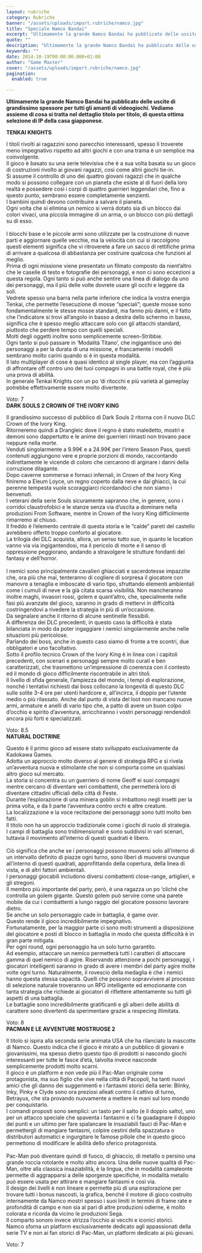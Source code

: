```yaml
---
layout: rubriche
category: Rubriche
banner: "/assets/uploads/import.rubriche/namco.jpg"
title: "Speciale Namco Bandai"
excerpt: "Ultimamente la grande Namco Bandai ha pubblicato delle uscite di grandissimo spessore per tutti gli amanti di videogiochi. Vediamo assieme di cosa si tratta nel dettaglio titolo per titolo, di questa ottima selezione di IP della casa giapponese. TENKAI KNIGHTS I titoli rivolti ai ragazzini sono parecchio interessanti, spesso li troverete meno impegnativo rispetto ad [&hellip"
quote: ""
description: "Ultimamente la grande Namco Bandai ha pubblicato delle uscite di grandissimo spessore per tutti gli amanti di videogiochi. Vediamo assieme di cosa si tratta nel dettaglio titolo per titolo, di questa ottima selezione di IP della casa giapponese. TENKAI KNIGHTS I titoli rivolti ai ragazzini sono parecchio interessanti, spesso li troverete meno impegnativo rispetto ad [&hellip"
keywords: ""
date: 2014-10-19T00:00:00.000+01:00
author: "Game Master"
cover: "/assets/uploads/import.rubriche/namco.jpg"
pagination:
  enabled: true

---
```


**Ultimamente la grande Namco Bandai ha pubblicato delle uscite di grandissimo spessore per tutti gli amanti di videogiochi. Vediamo assieme di cosa si tratta nel dettaglio titolo per titolo, di questa ottima selezione di IP della casa giapponese.**

**TENKAI KNIGHTS**

[](https://hotmc.com/wp-content/uploads/2014/10/tenkai.jpg)

I titoli rivolti ai ragazzini sono parecchio interessanti, spesso li troverete meno impegnativo rispetto ad altri giochi e con una trama è un semplice ma coinvolgente.  
Il gioco è basato su una serie televisiva che è a sua volta basata su un gioco di costruzioni rivolto ai giovani ragazzi, così come altrii giochi tie-in.  
Si assume il controllo di uno dei quattro giovani ragazzi che in qualche modo si possono collegare con un pianeta che esiste al di fuori della loro realtà e possedere così i corpi di quattro guerrieri leggendari che, fino a questo punto, sembrano essere completamente senzienti.  
I bambini quindi devono contribuire a salvare il pianeta.  
Ogni volta che si elimina un nemico si verrà dotato sia di un blocco dai colori vivaci, una piccola immagine di un arma, o un blocco con più dettagli su di esso.  
[](https://hotmc.com/wp-content/uploads/2014/10/tenjkai-2.png)  
I blocchi base e le piccole armi sono utilizzate per la costruzione di nuove parti e aggiornare quelle vecchie, ma la velocità con cui si raccolgono questi elementi significa che vi ritroverete a fare un sacco di rettifiche prima di arrivare a qualcosa di abbastanza per costruire qualcosa che funzioni al meglio.  
Prima di ogni missione viene presentato un filmato composto da nient’altro che le caselle di testo e fotografie dei personaggi, e non ci sono eccezioni a questa regola. Ogni tanto si può anche sentire una linea di dialogo da uno dei personaggi, ma il più delle volte dovrete usare gli occhi e leggere da soli.  
Vedrete spesso una barra nella parte inferiore che indica la vostra energia Tenkai, che permette l’esecuzione di mosse “speciali”; queste mosse sono fondamentalmente le stesse mosse standard, ma fanno più danni, e il fatto che l’indicatore si trovi all’angolo in basso a destra dello schermo in basso, significa che è spesso meglio attaccare solo con gli attacchi standard, piuttosto che perdere tempo con quelli speciali.  
Molti degli oggetti inoltre sono semplicemente screen-Stribbie.  
Ogni tanto si può passare in ‘Modalità Titano’, che ingigantisce uno dei personaggi a per la durata di una missione, e francamente i modelli sembrano molto carini quando si è in questa modalità.  
Il lato multiplayer di cose è quasi identico al single player, ma con l’aggiunta di affrontare off contro uno dei tuoi compagni in una battle royal, che è più una prova di abilità.  
In generale Tenkai Knights con un po ‘di ritocchi e più varietà al gameplay potrebbe effettivamente essere molto divertente.

Voto: 7  
**DARK SOULS 2 CROWN OF THE IVORY KING**

[](https://hotmc.com/wp-content/uploads/2014/10/dark.jpg)

Il grandissimo successo di pubblico di Dark Souls 2 ritorna con il nuovo DLC Crown of the Ivory King.  
Ritorneremo quindi a Drangleic dove il regno è stato maledetto, mostri e demoni sono dappertutto e le anime dei guerrieri rimasti non trovano pace neppure nella morte.  
Venduti singolarmente a 9.99€ e a 24.99€ per l’intero Season Pass, questi contenuti aggiungono vere e proprie porzioni di mondo, raccontando indirettamente le vicende di coloro che cercarono di arginare i danni della corruzione dilagante.  
Dopo caverne sommerse e fornaci infernali, in Crown of the Ivory King finiremo a Eleum Loyce, un regno coperto dalla neve e dai ghiacci, la cui perenne tempesta vuole scoraggiarci ricordandoci che non siamo i benvenuti.  
I veterani della serie Souls sicuramente sapranno che, in genere, sono i corridoi claustrofobici e le stanze senza via d’uscita a dominare nella produzioni From Software, mentre in Crown of the Ivory King difficilmente rimarremo al chiuso.  
Il freddo è l’elemento centrale di questa storia e le “calde” pareti del castello avrebbero offerto troppo conforto al giocatore.  
La trilogia dei DLC acquista, allora, un senso tutto suo, in quanto le location vanno via via ingigantendosi, ma il pericolo di morte e il senso di oppressione peggiorano, andando a stravolgere le strutture fondanti del fantasy e dell’horror.  
[](https://hotmc.com/wp-content/uploads/2014/10/dark-2.jpg)  
I nemici sono principalmente cavalieri ghiacciati e sacerdotesse impazzite che, ora più che mai, tenteranno di cogliere di sorpresa il giocatore con manovre a tenaglia e imboscate di vario tipo, sfruttando elementi ambientali come i cumuli di neve e la già citata scarsa visibilità. Non mancheranno inoltre maghi, invasori rossi, golem e quant’altro, che, specialmente nelle fasi più avanzate del gioco, saranno in grado di mettervi in difficoltà costringendovi a rivedere la strategia in più di un’occasione.  
Da segnalare anche il ritorno di alcune sentinelle flessibili.  
A differenza dei DLC precedenti, in questo caso la difficoltà è stata bilanciata in modo da poter ingaggiare i nemici singolarmente anche nelle situazioni più pericolose.  
Parlando dei boss, anche in questo caso siamo di fronte a tre scontri, due obbligatori e uno facoltativo.  
Sotto il profilo tecnico Crown of the Ivory King è in linea con i capitoli precedenti, con scenari e personaggi sempre molto curati e ben caratterizzati, che trasmettono un’impressione di coerenza con il contesto ed il mondo di gioco difficilmente riscontrabile in altri titoli.  
Il livello di sfida generale, l’ampiezza del mondo, i tempi di esplorazione, nonché i tentativi richiesti dai boss collocano la longevità di questo DLC sulle solite 3-4 ore per utenti hardcore e, all’incirca, il doppio per l’utente medio o più rilassato. Anche dal punto di vista del loot non mancano nuove armi, armature e anelli di vario tipo che, a patto di avere un buon colpo d’occhio e spirito d’avventura, arricchiranno i vostri personaggi rendendoli ancora più forti e specializzati.

Voto: 8.5  
**NATURAL DOCTRINE**

[](https://hotmc.com/wp-content/uploads/2014/10/natural.jpg)

Questo è il primo gioco ad essere stato sviluppato esclusivamente da Kadokawa Games.  
Adotta un approccio molto diverso al genere di strategia RPG e si rivela un’avventura nuova e stimolante che non si comporta come un qualsiasi altro gioco sul mercato.  
La storia si concentra su un guerriero di nome Geoff ei suoi compagni mentre cercano di diventare veri combattenti, che permetterà loro di diventare cittadini ufficiali della città di Feste.  
Durante l’esplorazione di una miniera goblin si imbattono negli insetti per la prima volta, e da lì parte l’avventura contro orchi e altre creature.  
La localizzazione e la voce recitazione dei personaggi sono tutti molto ben fatti.  
Il titolo non ha un approccio tradizionale come i giochi di ruolo di strategia.  
I campi di battaglia sono tridimensionali e sono suddivisi in vari scenari, tuttavia il movimento all’interno di questi quadrati è libero.  
[](https://hotmc.com/wp-content/uploads/2014/10/nat.jpg)  
Ciò significa che anche se i personaggi possono muoversi solo all’interno di un intervallo definito di piazze ogni turno, sono liberi di muoversi ovunque all’interno di questi quadrati, approfittando della copertura, della linea di vista, e di altri fattori ambientali.  
I personaggi giocabili includono diversi combattenti close-range, artiglieri, e gli stregoni.  
Il membro più importante del party, però, è una ragazza un po ‘cliché che controlla un golem gigante. Questo golem può servire come una parete mobile da cui i combattenti a lungo raggio del giocatore possono lavorare dietro.  
Se anche un solo personaggio cade in battaglia, è game over.  
Questo rende il gioco incredibilmente impegnativo.  
Fortunatamente, per la maggior parte ci sono molti strumenti a disposizione del giocatore e posti di blocco in battaglia in modo che questa difficoltà è in gran parte mitigata.  
Per ogni round, ogni personaggio ha un solo turno garantito.  
Ad esempio, attaccare un nemico permetterà tutti i caratteri di attaccare gamma di quel nemico di agire. Riservando attenzione a pochi personaggi, i giocatori intelligenti saranno in grado di avere i membri del party agire molte volte ogni turno. Naturalmente, il rovescio della medaglia è che i nemici hanno questa stessa capacità. Quelli che possono sopravvivere al processo di selezione naturale troveranno un RPG intelligente ed emozionante con tanta strategia che richiede ai giocatori di riflettere attentamente su tutti gli aspetti di una battaglia.  
Le battaglie sono incredibilmente gratificanti e gli alberi delle abilità di carattere sono divertenti da sperimentare grazie a respecing illimitata.

Voto: 8  
**PACMAN E LE AVVENTURE MOSTRUOSE 2**

[](https://hotmc.com/wp-content/uploads/2014/10/pacman.jpg)

Il titolo si ispira alla seconda serie animata USA che ha rilanciato la mascotte di Namco. Questo indica che il gioco è mirato a un pubblico di giovani e giovanissimi, ma spesso dietro questo tipo di prodotti si nascondo giochi interessanti per tutte le fasce d’età, talvolta invece nasconde semplicemente prodotti molto scarni.  
Il gioco è un platform e non vede più il Pac-Man originale come protagonista, ma suo figlio che vive nella città di Pacopoli, ha tanti nuovi amici che gli danno dei suggerimenti e i fantasmi storici della serie: Blinky, Inky, Pinky e Clyde sono ora preziosi alleati contro il cattivo di turno, Betrayus, che sta provando nuovamente a mettere le mani sul loro mondo per conquistarlo.  
I comandi proposti sono semplici: un tasto per il salto (e il doppio salto), uno per un attacco speciale che spaventa i fantasmi e ci fa guadagnare il doppio dei punti e un ultimo per fare spalancare le insaziabili fauci di Pac-Man e permettergli di mangiare fantasmi, colpire cestini della spazzatura o distributori automatici e ingurgitare le famose pillole che in questo gioco permettono di modificare le abilità dello sferico protagonista.  
[](https://hotmc.com/wp-content/uploads/2014/10/pac-man-e-le-avventure-mostruose-2-1.jpg)  
Pac-Man può diventare quindi di fuoco, di ghiaccio, di metallo o persino una grande roccia rotolante e molto altro ancora. Una delle nuove qualità di Pac-Man, oltre alla classica insaziabilità, è la lingua, che in modalità camaleonte permette di aggrapparsi a delle sporgenze specifiche, in modalità metallo può essere usata per attirare e mangiare fantasmi e così via.  
Il design dei livelli è non lineare e permette più di una esplorazione per trovare tutti i bonus nascosti, la grafica, benché il motore di gioco costruito internamente da Namco mostri spesso i suoi limiti in termini di frame rate e profondità di campo e non sia al pari di altre produzioni odierne, è molto colorata e ricorda da vicino le produzioni Sega.  
Il comparto sonoro invece strizza l’occhio ai vecchi e iconici storici.  
Namco sforna un platform esclusivamente dedicato agli appassionati della serie TV e non ai fan storici di Pac-Man, un platform dedicato ai più giovani.

Voto: 7